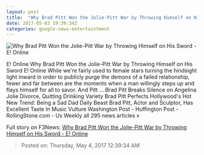 ```yaml
---
layout: post
title:  "Why Brad Pitt Won the Jolie-Pitt War by Throwing Himself on His Sword - E! Online"
date: 2017-05-03 19:39:34Z
categories: google-news-entertaintment
---
```


![Why Brad Pitt Won the Jolie-Pitt War by Throwing Himself on His Sword - E! Online](http://akns-images.eonline.com/eol_images/Entire_Site/201742/rs_600x600-170502085334-600.brad-pitt-gq-style-1.5217.jpg?downsize=450:*&crop=450:350;left,top)

E! Online Why Brad Pitt Won the Jolie-Pitt War by Throwing Himself on His Sword E! Online While we're fairly used to female stars turning the hindsight light inward in order to publicly purge the demons of a failed relationship, fewer and far between are the moments when a man willingly steps up and flays himself for all to savor. And Pitt ... Brad Pitt Breaks Silence on Angelina Jolie Divorce, Quitting Drinking Variety Brad Pitt Perfects Hollywood's Hot New Trend: Being a Sad Dad Daily Beast Brad Pitt, Actor and Sculptor, Has Excellent Taste In Music Vulture Washington Post - Huffington Post - RollingStone.com - Us Weekly all 295 news articles »


Full story on F3News: [Why Brad Pitt Won the Jolie-Pitt War by Throwing Himself on His Sword - E! Online](http://www.f3nws.com/n/YgVEe)

> Posted on: Thursday, May 4, 2017 12:39:34 AM
